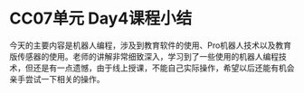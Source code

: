# CC07单元 Day4课程小结

今天的主要内容是机器人编程，涉及到教育软件的使用、Pro机器人技术以及教育版传感器的使用。老师的讲解非常细致深入，学习到了一些使用的机器人编程技术，但还是有一点遗憾，由于线上授课，不能自己实际操作，希望以后还能有机会亲手尝试一下相关的操作。

